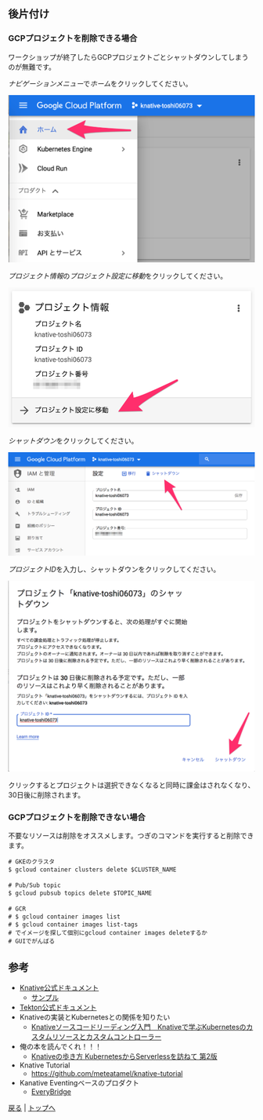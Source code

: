## 後片付け

### GCPプロジェクトを削除できる場合

ワークショップが終了したらGCPプロジェクトごとシャットダウンしてしまうのが無難です。

*ナビゲーションメニュー*で*ホーム*をクリックしてください。

![](./images/home.png)

*プロジェクト情報*の*プロジェクト設定に移動*をクリックしてください。

![](./images/to_project_setting.png)

*シャットダウン*をクリックしてください。

![](./images/shutdown.png)

*プロジェクトID*を入力し、シャットダウンをクリックしてください。

![](./images/shutdown_conf.png)

クリックするとプロジェクトは選択できなくなると同時に課金はされなくなり、30日後に削除されます。

### GCPプロジェクトを削除できない場合

不要なリソースは削除をオススメします。つぎのコマンドを実行すると削除できます。

```shell
# GKEのクラスタ
$ gcloud container clusters delete $CLUSTER_NAME

# Pub/Sub topic
$ gcloud pubsub topics delete $TOPIC_NAME

# GCR
# $ gcloud container images list
# $ gcloud container images list-tags
# でイメージを探して個別にgcloud container images deleteするか
# GUIでがんばる
```

## 参考

* [Knative公式ドキュメント](https://knative.dev/)
  * [サンプル](https://knative.dev/docs/samples/)
* [Tekton公式ドキュメント](https://github.com/tektoncd/pipeline/tree/master/docs)
* Knativeの実装とKubernetesとの関係を知りたい
  * [Knativeソースコードリーディング入門　Knativeで学ぶKubernetesのカスタムリソースとカスタムコントローラー](https://booth.pm/ja/items/1568456)
* 俺の本を読んでくれ！！！
  * [Knativeの歩き方 KubernetesからServerlessを訪ねて 第2版](https://booth.pm/ja/items/1309468)
* Knative Tutorial
  * https://github.com/meteatamel/knative-tutorial
* Kanative Eventingベースのプロダクト
  * [EveryBridge](https://triggermesh.com/serverless_management_platform/everybridge/)

[戻る](step4.md) | [トップへ](README.md)
